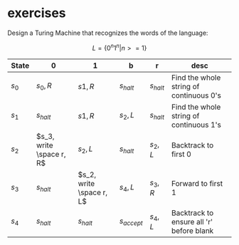 # exercises

Design a Turing Machine that recognizes the words of the language:

$$
L=\{0^n1^n|n>=1\}
$$

| State | 0 | 1 | b | r | desc |
|---|---| --- | --- | --- | --- |
| $s_0$ | $s_0, R$ | $s1, R$ | $s_{halt}$ | $s_{halt}$ | Find the whole string of continuous 0's |
| $s_1$ | $s_{halt}$ | $s1, R$ | $s_2, L$ | $s_{halt}$ | Find the whole string of continuous 1's |
| $s_2$ | $s_3, write \space r, R$ | $s_2, L$ | $s_{halt}$| $s_2, L$ | Backtrack to first 0 |
| $s_3$ | $s_{halt}$ | $s_2, write \space r, L$ | $s_4, L$ | $s_3, R$ | Forward to first 1 |
| $s_4$ | $s_{halt}$ | $s_{halt}$ | $s_{accept}$ | $s_4, L$ | Backtrack to ensure all 'r' before blank |
